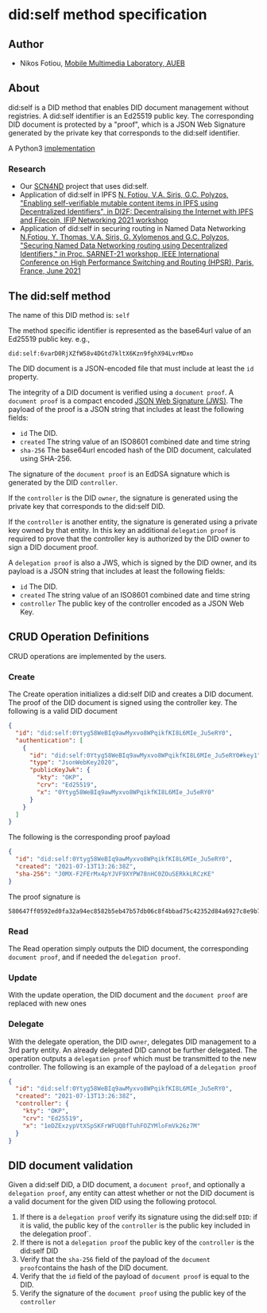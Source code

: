 # did:self method specification
## Author
* Nikos Fotiou, [Mobile Multimedia Laboratory, AUEB](https://mm.aueb.gr)

## About
did:self is a DID method that enables DID document management without registries. 
A did:self identifier is an Ed25519 public key.
The corresponding 
DID document is protected by a "proof", which is a JSON Web Signature generated
by the private key that corresponds to the did:self identifier.

A Python3 [implementation](https://github.com/mmlab-aueb/did-self-py)

### Research
* Our [SCN4ND](https://mm.aueb.gr/scn4ndn/) project that uses did:self.
* Application of did:self in IPFS [N. Fotiou, V.A. Siris, G.C. Polyzos,
"Enabling self-verifiable mutable content items in IPFS using Decentralized 
Identifiers", in DI2F: Decentralising the Internet with IPFS and Filecoin, IFIP Networking 2021 workshop](https://arxiv.org/abs/2105.08395)
* Application of did:self in securing routing in Named Data Networking
[N.Fotiou, Y. Thomas, V.A. Siris, G. Xylomenos and G.C. Polyzos, "Securing Named Data Networking routing using Decentralized Identifiers," in Proc. SARNET-21 workshop, IEEE International Conference on High Performance Switching and Routing (HPSR), Paris, France, June 2021](https://mm.aueb.gr/publications/12279f1a-8166-4560-aead-56dfe90df93f.pdf)

## The did:self method 
The name of this DID method is: `self`

The method specific identifier is represented as the base64url value
of an Ed25519 public key. e.g.,

```
did:self:6varD0RjXZfW58v4DGtd7kltX6Kzn9fghX94LvrMDxo
```

The DID document is a JSON-encoded file that must include at least
the `id` property.  

The integrity of a DID document is verified using a 
`document proof`. A `document proof` is a compact encoded 
[JSON Web Signature (JWS)](https://tools.ietf.org/html/rfc7515).
The payload of the proof is a JSON string that includes at least the following 
fields: 

* `id` The DID.
* `created` The string value of an ISO8601 combined date and time string
* `sha-256` The base64url encoded hash of the DID document, calculated using SHA-256.

The signature of the `document proof` is an EdDSA signature which is generated 
by the  DID `controller`. 

If the `controller` is the DID `owner`, the signature is generated using the 
private key that corresponds to the did:self DID. 

If the `controller` is another entity, the signature is generated using a private key
owned by that entity. In this key an additional `delegation proof` is required 
to prove that the controller key is authorized by the DID owner to sign a DID 
document proof. 

A `delegation proof` is also a JWS, which is signed by the DID owner, and 
its payload is a JSON string that includes at least the following fields:

* `id` The DID.
* `created` The string value of an ISO8601 combined date and time string
* `controller` The public key of the controller encoded as a JSON Web Key. 


## CRUD Operation Definitions
CRUD operations are implemented by the users. 

### Create
The Create operation initializes a did:self DID and creates a DID document. 
The proof of the DID document is signed using the controller key.
The following is a valid DID document

```JSON
{
  "id": "did:self:0Ytyg58WeBIq9awMyxvo8WPqikfKI8L6MIe_Ju5eRY0",
  "authentication": [
    {
      "id": "did:self:0Ytyg58WeBIq9awMyxvo8WPqikfKI8L6MIe_Ju5eRY0#key1",
      "type": "JsonWebKey2020",
      "publicKeyJwk": {
        "kty": "OKP",
        "crv": "Ed25519",
        "x": "0Ytyg58WeBIq9awMyxvo8WPqikfKI8L6MIe_Ju5eRY0"
      }
    }
  ]
}
```

The following is the corresponding proof payload

```JSON
{
  "id": "did:self:0Ytyg58WeBIq9awMyxvo8WPqikfKI8L6MIe_Ju5eRY0",
  "created": "2021-07-13T13:26:38Z",
  "sha-256": "J0MX-F2FErMx4pYJVF9XYPW78nHC0ZOuSERkkLRCzKE"
}
```

The proof signature is
```
580647ff0592ed0fa32a94ec8582b5eb47b57db06c8f4bbad75c42352d84a6927c8e9b7c48ea56bf9a529ebc4524c2a6f06807fb8fb849ad28cadcc505283a07
```


### Read
The Read operation simply outputs the DID document, 
the corresponding `document proof`, and if needed the `delegation proof`.

### Update
With the update operation, the DID document and the `document proof` are replaced
with new ones

### Delegate
With the delegate operation, the DID `owner`, delegates DID management
to a 3rd party entity. An already delegated DID cannot be further delegated. 
The operation outputs a `delegation proof` which must be transmitted to the 
new controller. The following is an example of the payload of a `delegation proof` 

```JSON
{
  "id": "did:self:0Ytyg58WeBIq9awMyxvo8WPqikfKI8L6MIe_Ju5eRY0",
  "created": "2021-07-13T13:26:38Z",
  "controller": {
    "kty": "OKP",
    "crv": "Ed25519",
    "x": "1eDZExzypVtXSpSKFrWFUQ8fTuhFOZYMloFmVk26z7M"
  }
}
```

## DID document validation
Given a did:self DID, a DID document, a `document proof`, and optionally a 
`delegation proof`, any entity can attest whether or not the DID document is a 
valid document for the given DID using the following protocol.

1. If there is a `delegation proof` verify its signature using the did:self `DID`:
if it is valid, the public key of the `controller` is the public key included
in the delegation proof`.
1. If there is not a `delegation proof` the public key of the `controller` is the
did:self DID
1. Verify that the `sha-256` field of the payload of the `document proof`contains 
the hash of the DID document.
1. Verify that the `id` field of the payload of `document proof` is equal to the DID.
1. Verify the signature of the `document proof` using the public key of the
`controller`






